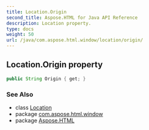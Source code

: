 ```yaml
---
title: Location.Origin
second_title: Aspose.HTML for Java API Reference
description: Location property. 
type: docs
weight: 50
url: /java/com.aspose.html.window/location/origin/
---
```

## Location.Origin property

```java
public String Origin { get; }
```

### See Also

* class [Location](../)
* package [com.aspose.html.window](../../../com.aspose.html.window/)
* package [Aspose.HTML](../../../)
